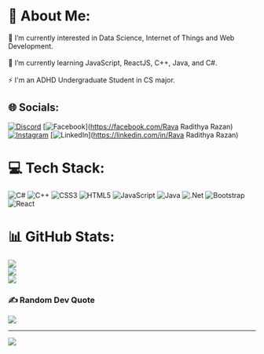 # 💫 About Me:
🔭 I’m currently interested in Data Science, Internet of Things and Web Development.<br><br>🌱 I’m currently learning JavaScript, ReactJS, C++, Java, and C#.<br><br>⚡ I'm an ADHD Undergraduate Student in CS major.


## 🌐 Socials:
[![Discord](https://img.shields.io/badge/Discord-%237289DA.svg?logo=discord&logoColor=white)](https://discord.gg/Rapapapa#2944) [![Facebook](https://img.shields.io/badge/Facebook-%231877F2.svg?logo=Facebook&logoColor=white)](https://facebook.com/Rava Radithya Razan) [![Instagram](https://img.shields.io/badge/Instagram-%23E4405F.svg?logo=Instagram&logoColor=white)](https://instagram.com/ravarazan) [![LinkedIn](https://img.shields.io/badge/LinkedIn-%230077B5.svg?logo=linkedin&logoColor=white)](https://linkedin.com/in/Rava Radithya Razan) 

# 💻 Tech Stack:
![C#](https://img.shields.io/badge/c%23-%23239120.svg?style=for-the-badge&logo=c-sharp&logoColor=white) ![C++](https://img.shields.io/badge/c++-%2300599C.svg?style=for-the-badge&logo=c%2B%2B&logoColor=white) ![CSS3](https://img.shields.io/badge/css3-%231572B6.svg?style=for-the-badge&logo=css3&logoColor=white) ![HTML5](https://img.shields.io/badge/html5-%23E34F26.svg?style=for-the-badge&logo=html5&logoColor=white) ![JavaScript](https://img.shields.io/badge/javascript-%23323330.svg?style=for-the-badge&logo=javascript&logoColor=%23F7DF1E) ![Java](https://img.shields.io/badge/java-%23ED8B00.svg?style=for-the-badge&logo=java&logoColor=white) ![.Net](https://img.shields.io/badge/.NET-5C2D91?style=for-the-badge&logo=.net&logoColor=white) ![Bootstrap](https://img.shields.io/badge/bootstrap-%23563D7C.svg?style=for-the-badge&logo=bootstrap&logoColor=white) ![React](https://img.shields.io/badge/react-%2320232a.svg?style=for-the-badge&logo=react&logoColor=%2361DAFB)
# 📊 GitHub Stats:
![](https://github-readme-stats.vercel.app/api?username=Rapapap&theme=synthwave&hide_border=true&include_all_commits=false&count_private=false)<br/>
![](https://github-readme-streak-stats.herokuapp.com/?user=Rapapap&theme=synthwave&hide_border=true)<br/>
![](https://github-readme-stats.vercel.app/api/top-langs/?username=Rapapap&theme=synthwave&hide_border=true&include_all_commits=false&count_private=false&layout=compact)

### ✍️ Random Dev Quote
![](https://quotes-github-readme.vercel.app/api?type=horizontal&theme=radical)



---
[![](https://visitcount.itsvg.in/api?id=Rapapap&icon=0&color=0)](https://visitcount.itsvg.in)

<!-- Proudly created with GPRM ( https://gprm.itsvg.in ) -->
